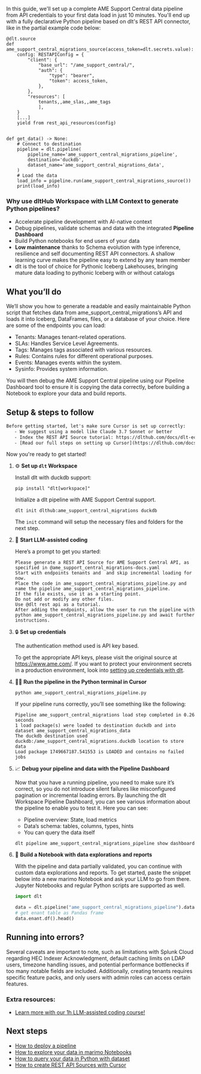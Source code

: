 In this guide, we'll set up a complete AME Support Central data pipeline from API credentials to your first data load in just 10 minutes. You'll end up with a fully declarative Python pipeline based on dlt's REST API connector, like in the partial example code below:

```python-outcome
@dlt.source
def ame_support_central_migrations_source(access_token=dlt.secrets.value):
    config: RESTAPIConfig = {
        "client": {
            "base_url": "/ame_support_central/",
            "auth": {
                "type": "bearer",
                "token": access_token,
            },
        },
        "resources": [
            tenants,,ame_slas,,ame_tags
            ],
    }
    [...]
    yield from rest_api_resources(config)


def get_data() -> None:
    # Connect to destination
    pipeline = dlt.pipeline(
        pipeline_name='ame_support_central_migrations_pipeline',
        destination='duckdb',
        dataset_name='ame_support_central_migrations_data', 
    )
    # Load the data
    load_info = pipeline.run(ame_support_central_migrations_source())
    print(load_info) 
```

### Why use dltHub Workspace with LLM Context to generate Python pipelines?

- Accelerate pipeline development with AI-native context
- Debug pipelines, validate schemas and data with the integrated **Pipeline Dashboard**
- Build Python notebooks for end users of your data
- **Low maintenance** thanks to Schema evolution with type inference, resilience and self documenting REST API connectors. A shallow learning curve makes the pipeline easy to extend by any team member
- dlt is the tool of choice for Pythonic Iceberg Lakehouses, bringing mature data loading to pythonic Iceberg with or without catalogs

## What you’ll do

We’ll show you how to generate a readable and easily maintainable Python script that fetches data from ame_support_central_migrations’s API and loads it into Iceberg, DataFrames, files, or a database of your choice. Here are some of the endpoints you can load:

- Tenants: Manages tenant-related operations.
- SLAs: Handles Service Level Agreements.
- Tags: Manages tags associated with various resources.
- Rules: Contains rules for different operational purposes.
- Events: Manages events within the system.
- Sysinfo: Provides system information.

You will then debug the AME Support Central pipeline using our Pipeline Dashboard tool to ensure it is copying the data correctly, before building a Notebook to explore your data and build reports.

## Setup & steps to follow

```default
Before getting started, let's make sure Cursor is set up correctly:
   - We suggest using a model like Claude 3.7 Sonnet or better
   - Index the REST API Source tutorial: https://dlthub.com/docs/dlt-ecosystem/verified-sources/rest_api/ and add it to context as **@dlt rest api**
   - [Read our full steps on setting up Cursor](https://dlthub.com/docs/dlt-ecosystem/llm-tooling/cursor-restapi#23-configuring-cursor-with-documentation)
```

Now you're ready to get started!

1. ⚙️ **Set up `dlt` Workspace**
    
    Install dlt with duckdb support:
    ```shell
    pip install "dlt[workspace]"
    ```

    Initialize a dlt pipeline with AME Support Central support.
    ```shell
    dlt init dlthub:ame_support_central_migrations duckdb
    ```

    The `init` command will setup the necessary files and folders for the next step.
    
2. 🤠 **Start LLM-assisted coding**
    
    Here’s a prompt to get you started:
    
    ```prompt
    Please generate a REST API Source for AME Support Central API, as specified in @ame_support_central_migrations-docs.yaml 
    Start with endpoints tenants and  and skip incremental loading for now. 
    Place the code in ame_support_central_migrations_pipeline.py and name the pipeline ame_support_central_migrations_pipeline. 
    If the file exists, use it as a starting point. 
    Do not add or modify any other files. 
    Use @dlt rest api as a tutorial. 
    After adding the endpoints, allow the user to run the pipeline with python ame_support_central_migrations_pipeline.py and await further instructions.
    ```

    
3. 🔒 **Set up credentials** 
    
    The authentication method used is API key based.
    
    To get the appropriate API keys, please visit the original source at https://www.ame.com/.
    If you want to protect your environment secrets in a production environment, look into [setting up credentials with dlt](https://dlthub.com/docs/walkthroughs/add_credentials).
    
4. 🏃‍♀️ **Run the pipeline in the Python terminal in Cursor**
    
    ```shell
    python ame_support_central_migrations_pipeline.py
    ```
    
    If your pipeline runs correctly, you’ll see something like the following:
    
    ```shell
    Pipeline ame_support_central_migrations load step completed in 0.26 seconds
    1 load package(s) were loaded to destination duckdb and into dataset ame_support_central_migrations_data
    The duckdb destination used duckdb:/ame_support_central_migrations.duckdb location to store data
    Load package 1749667187.541553 is LOADED and contains no failed jobs
    ```
    
5. 📈 **Debug your pipeline and data with the Pipeline Dashboard**

    Now that you have a running pipeline, you need to make sure it’s correct, so you do not introduce silent failures like misconfigured pagination or incremental loading errors. By launching the dlt Workspace Pipeline Dashboard, you can see various information about the pipeline to enable you to test it. Here you can see:
    - Pipeline overview: State, load metrics
    - Data’s schema: tables, columns, types, hints
    - You can query the data itself
    
    ```shell
    dlt pipeline ame_support_central_migrations_pipeline show dashboard
    ```
    
6. 🐍 **Build a Notebook with data explorations and reports**

    With the pipeline and data partially validated, you can continue with custom data explorations and reports. To get started, paste the snippet below into a new marimo Notebook and ask your LLM to go from there. Jupyter Notebooks and regular Python scripts are supported as well.

    
    ```python
    import dlt

   data = dlt.pipeline("ame_support_central_migrations_pipeline").dataset()
   # get enant table as Pandas frame
   data.enant.df().head()
    ```

## Running into errors?

Several caveats are important to note, such as limitations with Splunk Cloud regarding HEC Indexer Acknowledgment, default caching limits on LDAP users, timezone handling issues, and potential performance bottlenecks if too many notable fields are included. Additionally, creating tenants requires specific feature packs, and only users with admin roles can access certain features.

### Extra resources:

- [Learn more with our 1h LLM-assisted coding course!](https://www.youtube.com/watch?v=GGid70rnJuM)

## Next steps

- [How to deploy a pipeline](https://dlthub.com/docs/walkthroughs/deploy-a-pipeline)
- [How to explore your data in marimo Notebooks](https://dlthub.com/docs/general-usage/dataset-access/marimo)
- [How to query your data in Python with dataset](https://dlthub.com/docs/general-usage/dataset-access/dataset)
- [How to create REST API Sources with Cursor](https://dlthub.com/docs/dlt-ecosystem/llm-tooling/cursor-restapi)
